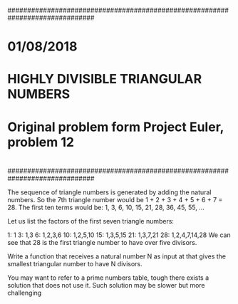 ##############################################################################
#                                                                            #
#                             01/08/2018                                     #
#                    HIGHLY DIVISIBLE TRIANGULAR NUMBERS                     #
#                                                                            #
#            Original problem form Project Euler, problem 12                 #
#                                                                            #
#                                                                            #
##############################################################################

The sequence of triangle numbers is generated by adding the natural numbers. 
So the 7th triangle number would be 1 + 2 + 3 + 4 + 5 + 6 + 7 = 28. 
The first ten terms would be:
                              1, 3, 6, 10, 15, 21, 28, 36, 45, 55, ...

Let us list the factors of the first seven triangle numbers:

 1: 1
 3: 1,3
 6: 1,2,3,6
10: 1,2,5,10
15: 1,3,5,15
21: 1,3,7,21
28: 1,2,4,7,14,28
We can see that 28 is the first triangle number to have over five divisors.

Write a function that receives a natural number N as input at that gives
the smallest triangular number to have N divisors.

You may want to refer to a prime numbers table, tough there exists a solution
that does not use it. Such solution may be slower but more challenging


